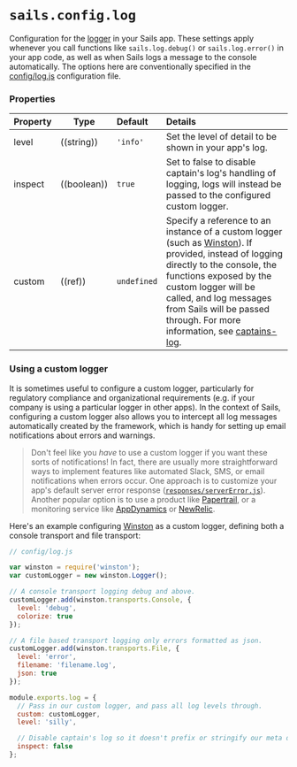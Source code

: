 # `sails.config.log`

Configuration for the [logger](https://sailsjs.com/documentation/concepts/logging) in your Sails app.  These settings apply whenever you call functions like `sails.log.debug()` or `sails.log.error()` in your app code, as well as when Sails logs a message to the console automatically.  The options here are conventionally specified in the [config/log.js](https://sailsjs.com/documentation/anatomy/config/log.js) configuration file.


### Properties

| Property  | Type        | Default     | Details                                                                             |
|:----------|-------------|:------------|:------------------------------------------------------------------------------------|
| level   | ((string))  | `'info'`    | Set the level of detail to be shown in your app's log.
| inspect | ((boolean)) | `true`      | Set to false to disable captain's log's handling of logging, logs will instead be passed to the configured custom logger.  |
| custom  | ((ref))     | `undefined` | Specify a reference to an instance of a custom logger (such as [Winston](https://github.com/winstonjs/winston)).  If provided, instead of logging directly to the console, the functions exposed by the custom logger will be called, and log messages from Sails will be passed through.  For more information, see [captains-log](https://github.com/balderdashy/captains-log/blob/master/README.md#why-use-a-custom-logger).

### Using a custom logger

It is sometimes useful to configure a custom logger, particularly for regulatory compliance and organizational requirements (e.g. if your company is using a particular logger in other apps).  In the context of Sails, configuring a custom logger also allows you to intercept all log messages automatically created by the framework, which is handy for setting up email notifications about errors and warnings.

> Don't feel like you _have_ to use a custom logger if you want these sorts of notifications!  In fact, there are usually more straightforward ways to implement features like automated Slack, SMS, or email notifications when errors occur.  One approach is to customize your app's default server error response ([`responses/serverError.js`](https://sailsjs.com/documentation/anatomy/my-app/api/responses/server-error-js)).  Another popular option is to use a product like [Papertrail](https://papertrailapp.com/), or a monitoring service like [AppDynamics](https://www.appdynamics.com/nodejs/sails/) or [NewRelic](https://discuss.newrelic.com/t/using-newrelic-with-sails-js/3338/8).


Here's an example configuring [Winston](https://github.com/winstonjs/winston) as a custom logger, defining both a console transport and file transport:

```javascript
// config/log.js

var winston = require('winston');
var customLogger = new winston.Logger();

// A console transport logging debug and above.
customLogger.add(winston.transports.Console, {
  level: 'debug',
  colorize: true
});

// A file based transport logging only errors formatted as json.
customLogger.add(winston.transports.File, {
  level: 'error',
  filename: 'filename.log',
  json: true
});

module.exports.log = {
  // Pass in our custom logger, and pass all log levels through.
  custom: customLogger,
  level: 'silly',

  // Disable captain's log so it doesn't prefix or stringify our meta data.
  inspect: false
};
```



<docmeta name="displayName" value="sails.config.log">
<docmeta name="pageType" value="property">


